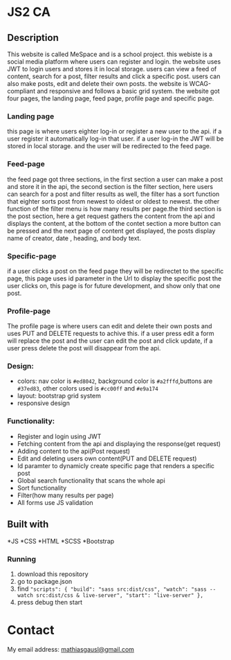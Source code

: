 # JS2 CA
## Description
This website is called MeSpace and is a school project. this webiste is a social media platform where users can register and login. the website uses JWT to login users and stores it in local storage. users can view a feed of content, search for a post, filter results and click a specific post. users can also make posts, edit and delete their own posts. the website is WCAG-compliant and responsive and follows a basic grid system. the website got four pages, the landing page, feed page, profile page and specific page.
### Landing page
this page is where users eighter log-in or register a new user to the api. if a user register it automatically log-in that user. if a user log-in the JWT will be stored in local storage. and the user will be redirected to the feed page.
### Feed-page
the feed page got three sections, in the first section a user can make a post and store it in the api, the second section is the filter section, here users can search for a post and filter results as well, the filter has a sort function that eighter sorts post from newest to oldest or oldest to newest. the other function of the filter menu is how many results per page.the third section is the post section, here a get request gathers the content from the api and displays the content, at the bottom of the contet section a more button can be pressed and the next page of content get displayed, the posts display name of creator, date , heading, and body text.
### Specific-page
if a user clicks a post on the feed page they will be redirectet to the specific page, this page uses id parameter in the Url to display the specific post the user clicks on, this page is for future development, and show only that one post.
### Profile-page
The profile page is where users can edit and delete their own posts and uses PUT and DELETE requests to achive this. if a user press edit a form will replace the post and the user can edit the post and click update, if a user press delete the post will disappear from the api.
### Design:
* colors: nav color is `#ed8042`, background color is `#a2fffd`,buttons are `#37ed83`, other colors used is `#cc00ff` and `#e9a174`
* layout: bootstrap grid system
* responsive design
### Functionality:
* Register and login using JWT
* Fetching content from the api and displaying the response(get request)
* Adding content to the api(Post request)
* Edit and deleting users own content(PUT and DELETE request)
* Id paramter to dynamicly create specific page that renders a specific post
* Global search functionality that scans the whole api
* Sort functionality
* Filter(how many results per page)
* All forms use JS validation 
## Built with
*JS
*CSS
*HTML
*SCSS
*Bootstrap
### Running
1. download this repository
2. go to package.json
3. find  `"scripts": {
    "build": "sass src:dist/css",
    "watch": "sass --watch src:dist/css & live-server",
    "start": "live-server"
  },`
4. press debug then start
# Contact
My email address: mathiasgausl@gmail.com
